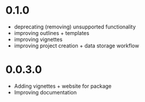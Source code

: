 # 0.1.0

- deprecating (removing) unsupported functionality
- improving outlines + templates
- improving vignettes
- improving project creation + data storage workflow

# 0.0.3.0

- Adding vignettes + website for package
- Improving documentation
